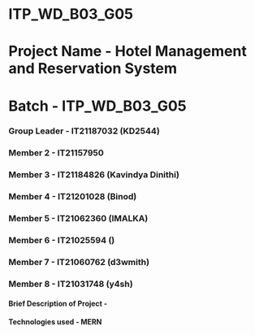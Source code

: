 # ITP_WD_B03_G05

# Project Name - Hotel Management and Reservation System
# Batch - ITP_WD_B03_G05
### Group Leader - IT21187032 (KD2544)
### Member 2 - IT21157950 
### Member 3 - IT21184826 (Kavindya Dinithi)
### Member 4 - IT21201028 (Binod)
### Member 5 - IT21062360 (IMALKA)
### Member 6 - IT21025594 ()
### Member 7 - IT21060762 (d3wmith)
### Member 8 - IT21031748 (y4sh)

#### Brief Description of Project - 
#### Technologies used - MERN
